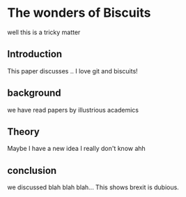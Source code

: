 


# The wonders of Biscuits


well this is a tricky matter


## Introduction

This paper discusses ..
I love git and biscuits!

## background

we have read papers by illustrious academics

## Theory
Maybe I have a new idea
I really don't know ahh

## conclusion

we discussed blah blah blah...
This shows brexit is dubious.
